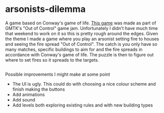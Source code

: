 # arsonists-dilemma
 A game based on Conway's game of life.
[This game](https://dsongi.itch.io/arsonists-dilemma) was made as part of GMTK's "Out of Control" game jam. Unfortunately I didn't have much time that weekend to work on it so this is pretty rough around the edges.
Given the theme I made a game where you play an arsonist setting fire to houses and seeing the fire spread "Out of Control". The catch is you only have so many matches, specific buildings to aim for and the fire spreads in accordance with Conway's game of life. The puzzle is then to figure out where to set fires so it spreads to the targets.

##
Possible improvements I might make at some point
 - The UI is ugly. This could do with choosing a nice colour scheme and finish making the buttons
 - Add animations
 - Add sound
 - Add levels both exploring existing rules and with new building types
